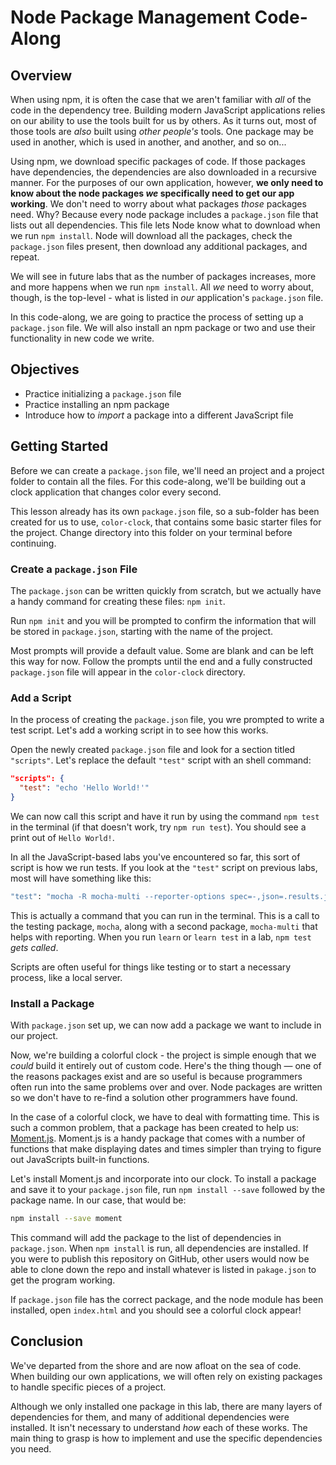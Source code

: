 # Node Package Management Code-Along

## Overview

When using npm, it is often the case that we aren't familiar with _all_ of the
code in the dependency tree. Building modern JavaScript applications relies on
our ability to use the tools built for us by others. As it turns out, most of
those tools are _also_ built using _other people's_ tools. One package may be
used in another, which is used in another, and another, and so on...

Using npm, we download specific packages of code. If those packages have
dependencies, the dependencies are also downloaded in a recursive manner. For
the purposes of our own application, however, **we only need to know about the
node packages _we_ specifically need to get our app working**. We don't need to
worry about what packages _those_ packages need. Why? Because every node package
includes a `package.json` file that lists out all dependencies. This file
lets Node know what to download when we run `npm install`. Node will download
all the packages, check the `package.json` files present, then download any
additional packages, and repeat. 

We will see in future labs that as the number of packages increases, more and
more happens when we run `npm install`. All _we_ need to worry about, though, is
the top-level - what is listed in _our_ application's `package.json` file.

In this code-along, we are going to practice the process of setting up a `package.json`
file. We will also install an npm package or two and use their functionality in
new code we write.

## Objectives

- Practice initializing a `package.json` file
- Practice installing an npm package
- Introduce how to _import_ a package into a different JavaScript file

## Getting Started

Before we can create a `package.json` file, we'll need an project and a project
folder to contain all the files. For this code-along, we'll be building out a
clock application that changes color every second.

This lesson already has its own `package.json` file, so a sub-folder has been
created for us to use, `color-clock`, that contains some basic starter files for
the project. Change directory into this folder on your terminal before
continuing.

### Create a `package.json` File

The `package.json` can be written quickly from scratch, but we actually have a
handy command for creating these files: `npm init`.

Run `npm init` and you will be prompted to confirm the information that will
be stored in `package.json`, starting with the name of the project.

Most prompts will provide a default value. Some are blank and can be left this
way for now. Follow the prompts until the end and a fully constructed
`package.json` file will appear in the `color-clock` directory.

### Add a Script

In the process of creating the `package.json` file, you wre prompted to
write a test script. Let's add a working script in to see how this works.

Open the newly created `package.json` file and look for a section
titled `"scripts"`. Let's replace the default `"test"` script with
an shell command:

```json
"scripts": {
  "test": "echo 'Hello World!'"
}
```

We can now call this script and have it run by using the command `npm test` in the terminal (if that doesn't work, try `npm run test`). You
should see a print out of `Hello World!`.

In all the JavaScript-based labs you've encountered so far, this sort
of script is how we run tests. If you look at the `"test"` script on
previous labs, most will have something like this:

```bash
"test": "mocha -R mocha-multi --reporter-options spec=-,json=.results.json"
```

This is actually a command that you can run in the terminal. This is a call to
the testing package, `mocha`, along with a second package, `mocha-multi` that
helps with reporting. When you run `learn` or `learn test` in a lab, `npm test` _gets called_.

Scripts are often useful for things like testing or to start a necessary
process, like a local server.

### Install a Package

With `package.json` set up, we can now add a package we want to include
in our project.

Now, we're building a colorful clock - the project is simple enough that we
_could_ build it entirely out of custom code. Here's the thing though &mdash;
one of the reasons packages exist and are so useful is because programmers often
run into the same problems over and over. Node packages are written so we don't
have to re-find a solution other programmers have found.

In the case of a colorful clock, we have to deal with formatting time. This is
such a common problem, that a package has been created to help us:
[Moment.js][moment]. Moment.js is a handy package that comes with a number of
functions that make displaying dates and times simpler than trying to figure out
JavaScripts built-in functions.

Let's install Moment.js and incorporate into our clock. To install a package and save it to your `package.json` file, run `npm install --save`
followed by the package name. In our case, that would be:

```bash
npm install --save moment
```

This command will add the package to the list of dependencies in `package.json`. When `npm install` is run, all dependencies are installed. If you were to publish this repository on GitHub, other users would now be able to clone down the repo and install whatever is listed in `pakage.json` to get the program working.

If `package.json` file has the correct package, and the node module has been
installed, open `index.html` and you should see a colorful clock appear!

## Conclusion

We've departed from the shore and are now afloat on the sea of code. When
building our own applications, we will often rely on existing packages to handle
specific pieces of a project.

Although we only installed one package in this lab, there are many layers of
dependencies for them, and many of additional dependencies were installed.
It isn't necessary to understand _how_ each of these works. The main thing to
grasp is how to implement and use the specific dependencies you need.

[moment]: https://momentjs.com/
